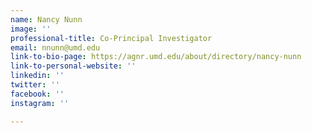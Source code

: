 ```yaml
---
name: Nancy Nunn
image: ''
professional-title: Co-Principal Investigator
email: nnunn@umd.edu
link-to-bio-page: https://agnr.umd.edu/about/directory/nancy-nunn
link-to-personal-website: ''
linkedin: ''
twitter: ''
facebook: ''
instagram: ''

---
```

